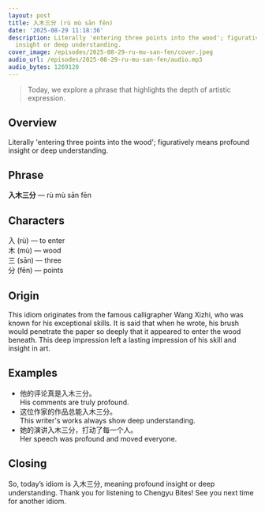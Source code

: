 ```yaml
---
layout: post
title: 入木三分 (rù mù sān fēn)
date: '2025-08-29 11:18:36'
description: Literally 'entering three points into the wood'; figuratively means profound
  insight or deep understanding.
cover_image: /episodes/2025-08-29-ru-mu-san-fen/cover.jpeg
audio_url: /episodes/2025-08-29-ru-mu-san-fen/audio.mp3
audio_bytes: 1269120
---
```


> Today, we explore a phrase that highlights the depth of artistic expression.

## Overview
Literally 'entering three points into the wood'; figuratively means profound insight or deep understanding.

## Phrase
**入木三分** — rù mù sān fēn
## Characters


入 (rù) — to enter  
木 (mù) — wood  
三 (sān) — three  
分 (fēn) — points


## Origin
This idiom originates from the famous calligrapher Wang Xizhi, who was known for his exceptional skills. It is said that when he wrote, his brush would penetrate the paper so deeply that it appeared to enter the wood beneath. This deep impression left a lasting impression of his skill and insight in art.

## Examples
- 他的评论真是入木三分。<br>His comments are truly profound.
- 这位作家的作品总能入木三分。<br>This writer's works always show deep understanding.
- 她的演讲入木三分，打动了每一个人。<br>Her speech was profound and moved everyone.

## Closing
So, today’s idiom is 入木三分, meaning profound insight or deep understanding. Thank you for listening to Chengyu Bites! See you next time for another idiom.
